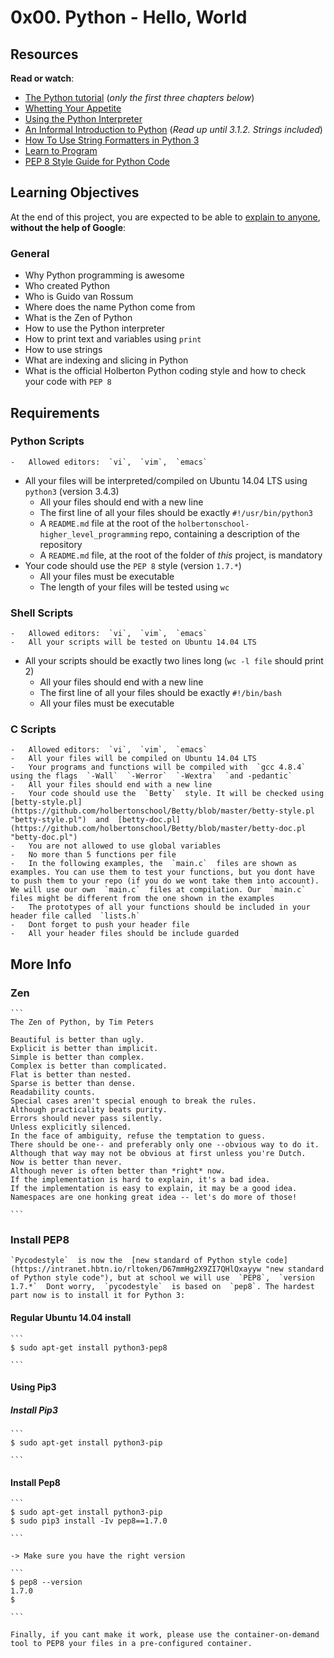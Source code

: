 # 0x00. Python - Hello, World
## Resources

**Read or watch**:

-   [The Python tutorial](https://intranet.hbtn.io/rltoken/fX5geNeDFcCtootbB_MqCQ "The Python tutorial")  (_only the first three chapters below_)
-   [Whetting Your Appetite](https://intranet.hbtn.io/rltoken/JnsZOCXrWDkZn6iMo1uuFg "Whetting Your Appetite")
-   [Using the Python Interpreter](https://intranet.hbtn.io/rltoken/AejXr_G-d8CSITEtpvwpRg "Using the Python Interpreter")
-   [An Informal Introduction to Python](https://intranet.hbtn.io/rltoken/lUBuPMNcox9EqJ1Q3oVesQ "An Informal Introduction to Python")  (_Read up until 3.1.2. Strings included_)
-   [How To Use String Formatters in Python 3](https://intranet.hbtn.io/rltoken/z6mk3Yep2tJVSF6KsBAYrg "How To Use String Formatters in Python 3")
-   [Learn to Program](https://intranet.hbtn.io/rltoken/gYgGXOth8N16KjUpXgO1uQ "Learn to Program")
-   [PEP 8  Style Guide for Python Code](https://intranet.hbtn.io/rltoken/BMIjFOY7HvWHSjHfNrkzPg "PEP 8 -- Style Guide for Python Code")

## Learning Objectives

At the end of this project, you are expected to be able to  [explain to anyone](https://intranet.hbtn.io/rltoken/fBqNUTa-ZywgkDpUYfAzAQ "explain to anyone"),  **without the help of Google**:

### General

-   Why Python programming is awesome
-   Who created Python
-   Who is Guido van Rossum
-   Where does the name Python come from
-   What is the Zen of Python
-   How to use the Python interpreter
-   How to print text and variables using  `print`
-   How to use strings
-   What are indexing and slicing in Python
-   What is the official Holberton Python coding style and how to check your code with  `PEP 8`

## Requirements

### Python Scripts

	-   Allowed editors:  `vi`,  `vim`,  `emacs`
-   All your files will be interpreted/compiled on Ubuntu 14.04 LTS using  `python3`  (version 3.4.3)
	-   All your files should end with a new line
	-   The first line of all your files should be exactly  `#!/usr/bin/python3`
	-   A  `README.md`  file at the root of the  `holbertonschool-higher_level_programming`  repo, containing a description of the repository
	-   A  `README.md`  file, at the root of the folder of  _this_  project, is mandatory
-   Your code should use the  `PEP 8`  style (version  `1.7.*`)
	-   All your files must be executable
	-   The length of your files will be tested using  `wc`

### Shell Scripts

	-   Allowed editors:  `vi`,  `vim`,  `emacs`
	-   All your scripts will be tested on Ubuntu 14.04 LTS
-   All your scripts should be exactly two lines long (`wc -l file`  should print 2)
	-   All your files should end with a new line
	-   The first line of all your files should be exactly  `#!/bin/bash`
	-   All your files must be executable

### C Scripts

	-   Allowed editors:  `vi`,  `vim`,  `emacs`
	-   All your files will be compiled on Ubuntu 14.04 LTS
	-   Your programs and functions will be compiled with  `gcc 4.8.4`  using the flags  `-Wall`  `-Werror`  `-Wextra`  `and -pedantic`
	-   All your files should end with a new line
	-   Your code should use the  `Betty`  style. It will be checked using  [betty-style.pl](https://github.com/holbertonschool/Betty/blob/master/betty-style.pl "betty-style.pl")  and  [betty-doc.pl](https://github.com/holbertonschool/Betty/blob/master/betty-doc.pl "betty-doc.pl")
	-   You are not allowed to use global variables
	-   No more than 5 functions per file
	-   In the following examples, the  `main.c`  files are shown as examples. You can use them to test your functions, but you dont have to push them to your repo (if you do we wont take them into account). We will use our own  `main.c`  files at compilation. Our  `main.c`  files might be different from the one shown in the examples
	-   The prototypes of all your functions should be included in your header file called  `lists.h`
	-   Dont forget to push your header file
	-   All your header files should be include guarded

## More Info

### Zen

	```
	The Zen of Python, by Tim Peters

	Beautiful is better than ugly.
	Explicit is better than implicit.
	Simple is better than complex.
	Complex is better than complicated.
	Flat is better than nested.
	Sparse is better than dense.
	Readability counts.
	Special cases aren't special enough to break the rules.
	Although practicality beats purity.
	Errors should never pass silently.
	Unless explicitly silenced.
	In the face of ambiguity, refuse the temptation to guess.
	There should be one-- and preferably only one --obvious way to do it.
	Although that way may not be obvious at first unless you're Dutch.
	Now is better than never.
	Although never is often better than *right* now.
	If the implementation is hard to explain, it's a bad idea.
	If the implementation is easy to explain, it may be a good idea.
	Namespaces are one honking great idea -- let's do more of those!

	```

### Install PEP8

	`Pycodestyle`  is now the  [new standard of Python style code](https://intranet.hbtn.io/rltoken/D67mmHg2X9ZI7QHlQxayyw "new standard of Python style code"), but at school we will use  `PEP8`,  `version 1.7.*`  Dont worry,  `pycodestyle`  is based on  `pep8`. The hardest part now is to install it for Python 3:

#### Regular Ubuntu 14.04 install

	```
	$ sudo apt-get install python3-pep8

	```

#### Using Pip3

##### Install Pip3

	```
	$ sudo apt-get install python3-pip

	```

#### Install Pep8

	```
	$ sudo apt-get install python3-pip
	$ sudo pip3 install -Iv pep8==1.7.0

	```

	-> Make sure you have the right version

	```
	$ pep8 --version
	1.7.0
	$

	```

	Finally, if you cant make it work, please use the container-on-demand tool to PEP8 your files in a pre-configured container.
